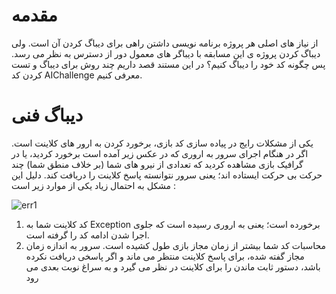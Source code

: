 # مقدمه
از نیاز های اصلی هر پروژه برنامه نویسی داشتن راهی برای دیباگ کردن آن است. ولی دیباگ کردن پروژه ی این مسابقه با دیباگر های معمول دور از دسترس به نظر می رسد. پس چگونه کد خود را دیباگ کنیم؟
در این مستند قصد داریم چند روش برای دیباگ و تست کردن کد AIChallenge معرفی کنیم.

# دیباگ فنی
یکی از مشکلات رایج در پیاده سازی کد بازی، برخورد کردن به ارور های کلاینت است. اگر در هنگام اجرای سرور به اروری که در عکس زیر آمده است برخورد کردید، یا در گرافیک بازی مشاهده کردید که تعدادی از نیرو های شما (بر خلاف منطق شما) چند حرکت بی حرکت ایستاده اند؛ یعنی سرور نتوانسته پاسخ کلاینت را دریافت کند. دلیل این مشکل به احتمال زیاد یکی از موارد زیر است :

![err1](https://user-images.githubusercontent.com/62210297/114906627-78aa2480-9e2f-11eb-9062-95a2b994cff0.jpg)

1. کد کلاینت شما به Exception برخورده است؛ یعنی به اروری رسیده است که جلوی اجرا شدن ادامه کد را گرفته است. 
2. محاسبات کد شما بیشتر از زمان مجاز بازی طول کشیده است. سرور به اندازه زمان مجاز گفته شده، برای پاسخ کلاینت منتظر می ماند و اگر پاسخی دریافت نکرده باشد، دستور ثابت ماندن را برای کلاینت در نظر می گیرد و به سراغ نوبت بعدی می رود


